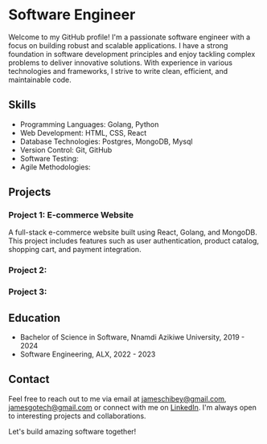 # Software Engineer

Welcome to my GitHub profile! I'm a passionate software engineer with a focus on building robust and scalable applications. I have a strong foundation in software development principles and enjoy tackling complex problems to deliver innovative solutions. With experience in various technologies and frameworks, I strive to write clean, efficient, and maintainable code.

## Skills

- Programming Languages: Golang, Python
- Web Development: HTML, CSS, React
- Database Technologies: Postgres, MongoDB, Mysql
- Version Control: Git, GitHub
- Software Testing: 
- Agile Methodologies: 

## Projects

### Project 1: E-commerce Website
A full-stack e-commerce website built using React, Golang, and MongoDB. This project includes features such as user authentication, product catalog, shopping cart, and payment integration.

### Project 2: 

### Project 3: 


## Education

- Bachelor of Science in Software, Nnamdi Azikiwe University, 2019 - 2024
- Software Engineering, ALX, 2022 - 2023

## Contact

Feel free to reach out to me via email at [jameschibey@gmail.com](mailto:jameschibey@gmail.com), [jamesgotech@gmail.com](mailto:jamesgotech@gmail.com) or connect with me on [LinkedIn](https://www.linkedin.com/in/james-anyalewechi/). I'm always open to interesting projects and collaborations.

Let's build amazing software together!
